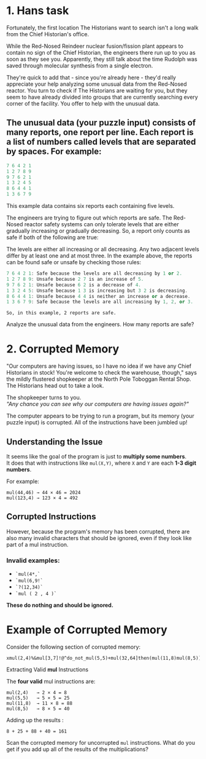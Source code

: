 # 1. Hans task 

Fortunately, the first location The Historians want to search isn't a long walk from the Chief Historian's office.

While the Red-Nosed Reindeer nuclear fusion/fission plant appears to contain no sign of the Chief Historian, the engineers there run up to you as soon as they see you. Apparently, they still talk about the time Rudolph was saved through molecular synthesis from a single electron.

They're quick to add that - since you're already here - they'd really appreciate your help analyzing some unusual data from the Red-Nosed reactor. You turn to check if The Historians are waiting for you, but they seem to have already divided into groups that are currently searching every corner of the facility. You offer to help with the unusual data.

## The unusual data (your puzzle input) consists of many reports, one report per line. Each report is a list of numbers called levels that are separated by spaces. For example:

```cpp
7 6 4 2 1
1 2 7 8 9
9 7 6 2 1
1 3 2 4 5
8 6 4 4 1
1 3 6 7 9
```
This example data contains six reports each containing five levels.

The engineers are trying to figure out which reports are safe. The Red-Nosed reactor safety systems can only tolerate levels that are either gradually increasing or gradually decreasing. So, a report only counts as safe if both of the following are true:

The levels are either all increasing or all decreasing.
Any two adjacent levels differ by at least one and at most three.
In the example above, the reports can be found safe or unsafe by checking those rules:
```cpp
7 6 4 2 1: Safe because the levels are all decreasing by 1 or 2.
1 2 7 8 9: Unsafe because 2 7 is an increase of 5.
9 7 6 2 1: Unsafe because 6 2 is a decrease of 4.
1 3 2 4 5: Unsafe because 1 3 is increasing but 3 2 is decreasing.
8 6 4 4 1: Unsafe because 4 4 is neither an increase or a decrease.
1 3 6 7 9: Safe because the levels are all increasing by 1, 2, or 3.
```
`So, in this example, 2 reports are safe.`

Analyze the unusual data from the engineers. How many reports are safe?

# 2. Corrupted Memory

"Our computers are having issues, so I have no idea if we have any Chief Historians in stock! You're welcome to check the warehouse, though," says the mildly flustered shopkeeper at the North Pole Toboggan Rental Shop. The Historians head out to take a look.

The shopkeeper turns to you.  
*"Any chance you can see why our computers are having issues again?"*

The computer appears to be trying to run a program, but its memory (your puzzle input) is corrupted. All of the instructions have been jumbled up!

## Understanding the Issue

It seems like the goal of the program is just to **multiply some numbers**.  
It does that with instructions like `mul(X,Y)`, where `X` and `Y` are each **1-3 digit numbers**. 

For example:
```plaintext
mul(44,46) → 44 × 46 = 2024  
mul(123,4) → 123 × 4 = 492  
```

## Corrupted Instructions

However, because the program's memory has been corrupted, there are also many invalid characters that should be ignored, even if they look like part of a mul instruction.

### Invalid examples:

- `` `mul(4*,` ``
- `` `mul(6,9!` ``
- `` `?(12,34)` ``
- `` `mul ( 2 , 4 )` ``

**These do nothing and should be ignored.**

# Example of Corrupted Memory

Consider the following section of corrupted memory:

```plaintext
xmul(2,4)%&mul[3,7]!@^do_not_mul(5,5)+mul(32,64]then(mul(11,8)mul(8,5)) 
```

Extracting Valid **mul** Instructions

The **four valid** mul instructions are:

```plaintext
mul(2,4)   → 2 × 4 = 8  
mul(5,5)   → 5 × 5 = 25  
mul(11,8)  → 11 × 8 = 88  
mul(8,5)   → 8 × 5 = 40  
```

Adding up the results : 

```plaintext
8 + 25 + 88 + 40 = 161
```

Scan the corrupted memory for uncorrupted `mul` instructions. What do you get if you add up all of the results of the multiplications?
